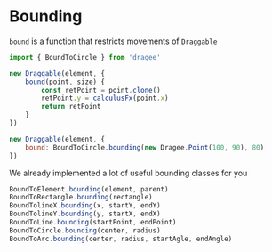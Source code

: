 # Bounding
`bound` is a function that restricts movements of `Draggable`


```javascript
import { BoundToCircle } from 'dragee'

new Draggable(element, {
    bound(point, size) {
        const retPoint = point.clone()
        retPoint.y = calculusFx(point.x)
        return retPoint
    }
})

new Draggable(element, {
    bound: BoundToCircle.bounding(new Dragee.Point(100, 90), 80)
})
```

We already implemented a lot of useful bounding classes for you

```javascript
BoundToElement.bounding(element, parent)
BoundToRectangle.bounding(rectangle)
BoundTolineX.bounding(x, startY, endY)
BoundTolineY.bounding(y, startX, endX)
BoundToLine.bounding(startPoint, endPoint)
BoundToCircle.bounding(center, radius)
BoundToArc.bounding(center, radius, startAgle, endAngle)
```
